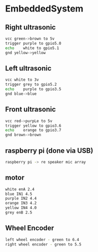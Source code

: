 # EmbeddedSystem

## Right ultrasonic
```bash
vcc green->brown to 5v
trigger purple to gpio5.0
echo    white to gpio5.1
gnd yellow->yellow
```

## Left ultrasonic
```bash
vcc white to 3v
trigger grey to gpio5.2
echo    purple to gpio3.5
gnd blue->blue
```
## Front ultrasonic
```bash
vcc red->purpLe to 5v
trigger yellow to gpio3.6
echo    orange to gpio3.7
gnd brown->brown
```
## raspberry pi  (done via USB)
```bash
raspberry pi -> re speaker mic array
```

## motor 
```bash
white enA 2.4
blue IN1 4.5
purple IN2 4.4 
orange IN3 4.2
yellow IN4 4.0
grey enB 2.5
```

## Wheel Encoder
```bash
left wheel encoder - green to 6.4
right wheel encoder - green to 5.5
```


